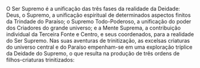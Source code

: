 ﻿O Ser Supremo é a unificação das três fases da realidade da Deidade: Deus, o Supremo, a unificação espiritual de determinados aspectos finitos da Trindade do Paraíso; o Supremo Todo-Poderoso, a unificação do poder dos Criadores do grande universo; e a Mente Suprema, a contribuição individual da Terceira Fonte e Centro, e seus coordenados, para a realidade do Ser Supremo. Nas suas aventuras de trinitização, as excelsas criaturas do universo central e do Paraíso empenham-se em uma exploração tríplice da Deidade do Supremo, o que resulta na produção de três ordens de filhos-criaturas trinitizados:
